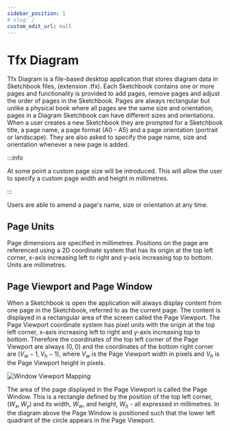 ```yaml
---
sidebar_position: 1
# slug: /
custom_edit_url: null
---
```


# Tfx Diagram

Tfx Diagram is a file-based desktop application that stores diagram data in Sketchbook files, (extension .tfx). Each Sketchbook contains one or more pages and functionality is provided to add pages, remove pages and adjust the order of pages in the Sketchbook. Pages are always rectangular but unlike a physical book where all pages are the same size and orientation, pages in a Diagram Sketchbook can have different sizes and orientations. When a user creates a new Sketchbook they are prompted for a Sketchbook title, a page name, a page format (A0 - A5) and a page orientation (portrait or landscape). They are also asked to specify the page name, size and orientation whenever a new page is added.

:::info

At some point a custom page size will be introduced. This will allow the user to specify a custom page width and height in millimetres.

:::

Users are able to amend a page's name, size or orientation at any time.

## Page Units

Page dimensions are specified in millimetres. Positions on the page are referenced using a 2D coordinate system that has its origin at the top left corner, x-axis increasing left to right and y-axis increasing top to bottom. Units are millimetres.

## Page Viewport and Page Window

When a Sketchbook is open the application will always display content from one page in the Sketchbook, referred to as the current page. The content is displayed in a rectangular area of the screen called the Page Viewport. The Page Viewport coordinate system has pixel units with the origin at the top left corner, x-axis increasing left to right and y-axis increasing top to bottom. Therefore the coordinates of the top left corner of the Page Viewport are always $(0, 0)$ and the coordinates of the bottom right corner are ${(V_w-1, V_h-1)}$, where ${V_w}$ is the Page Viewport width in pixels and ${V_h}$ is the Page Viewport height in pixels.

![Window Viewport Mapping](/img/intro/viewport-window.drawio.svg)

The area of the page displayed in the Page Viewport is called the Page Window. This is a rectangle defined by the position of the top left corner, ${(W_x, W_y)}$ and its width, ${W_w}$, and height, ${W_h}$ - all expressed in millimetres. In the diagram above the Page Window is positioned such that the lower left quadrant of the circle appears in the Page Viewport.

